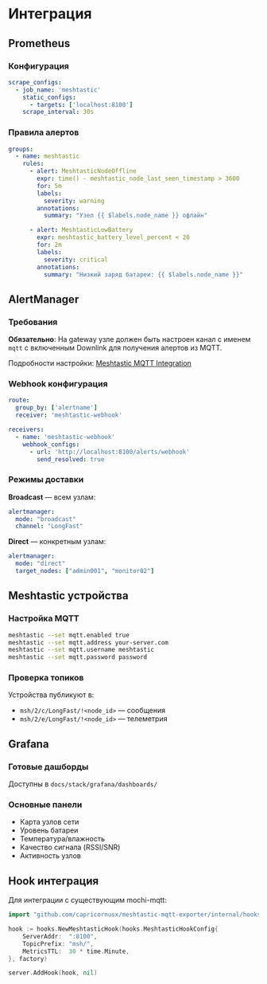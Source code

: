 # Интеграция

## Prometheus

### Конфигурация

```yaml
scrape_configs:
  - job_name: 'meshtastic'
    static_configs:
      - targets: ['localhost:8100']
    scrape_interval: 30s
```

### Правила алертов

```yaml
groups:
  - name: meshtastic
    rules:
      - alert: MeshtasticNodeOffline
        expr: time() - meshtastic_node_last_seen_timestamp > 3600
        for: 5m
        labels:
          severity: warning
        annotations:
          summary: "Узел {{ $labels.node_name }} офлайн"

      - alert: MeshtasticLowBattery
        expr: meshtastic_battery_level_percent < 20
        for: 2m
        labels:
          severity: critical
        annotations:
          summary: "Низкий заряд батареи: {{ $labels.node_name }}"
```

## AlertManager

### Требования

**Обязательно**: На gateway узле должен быть настроен канал с именем `mqtt` с включенным Downlink для получения алертов из MQTT.

Подробности настройки: [Meshtastic MQTT Integration](https://meshtastic.org/docs/software/integrations/mqtt/#json-downlink-to-instruct-a-node-to-send-a-message)

### Webhook конфигурация

```yaml
route:
  group_by: ['alertname']
  receiver: 'meshtastic-webhook'

receivers:
  - name: 'meshtastic-webhook'
    webhook_configs:
      - url: 'http://localhost:8100/alerts/webhook'
        send_resolved: true
```

### Режимы доставки

**Broadcast** — всем узлам:
```yaml
alertmanager:
  mode: "broadcast"
  channel: "LongFast"
```

**Direct** — конкретным узлам:
```yaml
alertmanager:
  mode: "direct"
  target_nodes: ["admin001", "monitor02"]
```

## Meshtastic устройства

### Настройка MQTT

```bash
meshtastic --set mqtt.enabled true
meshtastic --set mqtt.address your-server.com
meshtastic --set mqtt.username meshtastic
meshtastic --set mqtt.password password
```

### Проверка топиков

Устройства публикуют в:
- `msh/2/c/LongFast/!<node_id>` — сообщения
- `msh/2/e/LongFast/!<node_id>` — телеметрия

## Grafana

### Готовые дашборды

Доступны в `docs/stack/grafana/dashboards/`

### Основные панели

- Карта узлов сети
- Уровень батареи
- Температура/влажность
- Качество сигнала (RSSI/SNR)
- Активность узлов

## Hook интеграция

Для интеграции с существующим mochi-mqtt:

```go
import "github.com/capricornusx/meshtastic-mqtt-exporter/internal/hooks"

hook := hooks.NewMeshtasticHook(hooks.MeshtasticHookConfig{
    ServerAddr:  ":8100",
    TopicPrefix: "msh/",
    MetricsTTL:  30 * time.Minute,
}, factory)

server.AddHook(hook, nil)
```
